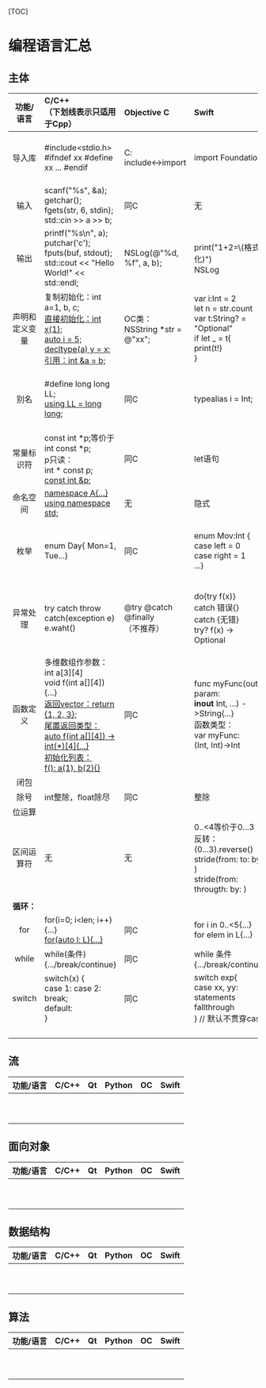 [TOC]

# 编程语言汇总

## 主体

| 功能/语言<br /> | C/C++<br />（下划线表示只适用于Cpp）                         | Objective C                          | Swift                                                        | Python                                                       |
| :-------------: | :----------------------------------------------------------- | :----------------------------------- | :----------------------------------------------------------- | :----------------------------------------------------------- |
|     导入库      | #include<stdio.h><br />#ifndef xx #define xx ... #endif      | C: include↔import                    | import Foundation                                            | import random<br />from xx import *<br />import numpy as np  |
|      输入       | scanf("%s", &a);<br />getchar();<br />fgets(str, 6, stdin);<br />std::cin >> a >> b; | 同C                                  | 无                                                           | input()                                                      |
|      输出       | printf("%s\n", a);<br />putchar('c');<br />fputs(buf, stdout);<br />std::cout << "Hello World!" << std::endl; | NSLog(@"%d, %f", a, b);              | print("1+2=\\(格式化)")<br />NSLog                           | print(xxx, end='??')<br />print("%d %f" % (a, b))            |
| 声明和定义变量  | 复制初始化：int a=1, b, c;<br /><u>直接初始化：</u><u>int x(1);</u><br /><u>auto i = 5;</u><br /><u>decltype(a) y = x;<br />引用：int &a = b;</u> | OC类：<br />NSString *str = @"xx";   | var i:Int = 2<br />let n = str.count<br />var t:String? = "Optional"<br />if let _ = t{<br />    print(t!)<br />} | a, b = 1, 2<br />a = b = c = 1                               |
|      别名       | #define long long LL;<br /><u>using LL = long long;</u>      | 同C                                  | typealias i = Int;                                           | import xx as yy<br />except Exception as e:<br/>    pass     |
|   常量标识符    | const int *p;等价于int const *p;<br />p只读：<br />int * const p;<br /><u>const int &p;</u> | 同C                                  | let语句                                                      | 无                                                           |
|    命名空间     | <u>namespace A{...}<br />using namespace std;</u>            | 无                                   | 隐式                                                         | 无                                                           |
|      枚举       | enum Day{ Mon=1, Tue...}                                     | 同C                                  | enum Mov:Int {<br />     case left = 0<br />     case right = 1<br /> ...} | from enum import Enum<br />class color(Enum):<br />    yellow = 1<br />    green = 2 |
|    异常处理     | try catch throw<br />catch(exception e) e.waht()             | @try @catch @finally<br />（不推荐） | do{try f(x)}<br />catch 错误{}<br />catch {无错}<br />try? f(x) -> Optional | try:<br />except xxError:<br />else:<br />finally:<br />raise Exception('xx') |
|    函数定义     | 多维数组作参数：<br />int a\[3][4]<br />void f(int a\[][4]){...}<br /><u>返回vector：return {1, 2, 3};<br />尾置返回类型：<br />auto f(int a\[][4]) -> int(*)[4]{...}<br />初始化列表：<br />f(): a(1), b(2){}</u> | 同C                                  | func myFunc(out param: <br />    **inout** Int, ...) ->String{...}<br />函数类型：<br />var myFunc:<br />    (Int, Int)->Int | def f(name, age=15):<br />    return xxx<br />def itoa(i: int) -> str:<br />def f(age, *t): <br />不定长参数以元组出现 |
|      闭包       |                                                              |                                      |                                                              |                                                              |
|      除号       | int整除，float除尽                                           | 同C                                  | 整除                                                         | /除尽，//整除                                                |
|     位运算      |                                                              |                                      |                                                              |                                                              |
|   区间运算符    | 无                                                           | 无                                   | 0..<4等价于0...3<br />反转：(0...3).reverse()<br />stride(from: to: by: )<br />stride(from: througth: by: ) | range(0, 5)<br /># 0,1,2,3,4<br />range(5, 0, -1)<br /># 5,4,3,2,1 |
|                 |                                                              |                                      |                                                              |                                                              |
|   **循环：**    |                                                              |                                      |                                                              |                                                              |
|       for       | for(i=0; i<len; i++){...}<br /><u>for(auto l: L){...}</u>    | 同C                                  | for i in 0..<5{...}<br />for elem in L{...}                  | for i in range(5):<br />for elem in L:                       |
|      while      | while(条件){.../break/continue}                              | 同C                                  | while 条件{.../break/continue}                               | while 条件:<br />    ...                                     |
|     switch      | switch(x) {<br />    case 1: case 2:<br />    break;<br />    default:<br />} | 同C                                  | switch exp{<br />    case xx, yy:<br />    statements<br />    fallthrough<br />} // 默认不贯穿case | 无                                                           |
|                 |                                                              |                                      |                                                              |                                                              |
|                 |                                                              |                                      |                                                              |                                                              |
|                 |                                                              |                                      |                                                              |                                                              |
|                 |                                                              |                                      |                                                              |                                                              |

## 流

| 功能/语言 | C/C++ | Qt   | Python | OC   | Swift |
| :-------: | :---- | :--- | :----- | :--- | :---- |
|           |       |      |        |      |       |
|           |       |      |        |      |       |
|           |       |      |        |      |       |
|           |       |      |        |      |       |
|           |       |      |        |      |       |
|           |       |      |        |      |       |
|           |       |      |        |      |       |
|           |       |      |        |      |       |
|           |       |      |        |      |       |
|           |       |      |        |      |       |

## 面向对象

| 功能/语言 | C/C++ | Qt   | Python | OC   | Swift |
| :-------: | :---- | :--- | :----- | :--- | :---- |
|           |       |      |        |      |       |
|           |       |      |        |      |       |
|           |       |      |        |      |       |
|           |       |      |        |      |       |
|           |       |      |        |      |       |
|           |       |      |        |      |       |
|           |       |      |        |      |       |
|           |       |      |        |      |       |
|           |       |      |        |      |       |
|           |       |      |        |      |       |

## 数据结构

| 功能/语言 | C/C++ | Qt   | Python | OC   | Swift |
| :-------: | :---- | :--- | :----- | :--- | :---- |
|           |       |      |        |      |       |
|           |       |      |        |      |       |
|           |       |      |        |      |       |
|           |       |      |        |      |       |
|           |       |      |        |      |       |
|           |       |      |        |      |       |
|           |       |      |        |      |       |
|           |       |      |        |      |       |
|           |       |      |        |      |       |
|           |       |      |        |      |       |

## 算法

| 功能/语言 | C/C++ | Qt   | Python | OC   | Swift |
| :-------: | :---- | :--- | :----- | :--- | :---- |
|           |       |      |        |      |       |
|           |       |      |        |      |       |
|           |       |      |        |      |       |
|           |       |      |        |      |       |
|           |       |      |        |      |       |
|           |       |      |        |      |       |
|           |       |      |        |      |       |
|           |       |      |        |      |       |
|           |       |      |        |      |       |
|           |       |      |        |      |       |